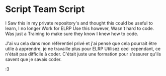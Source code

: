 # Script Team Script

I Saw this in my private repository's and thought this could be useful to learn, I no longer Work for ELRP
Use this however, Wasn't hard to code. Was just a Training to make sure they know I knew how to code.

J'ai vu cela dans mon référentiel privé et j'ai pensé que cela pourrait être utile à apprendre, je ne travaille plus pour ELRP
Utilisez ceci cependant, ce n'était pas difficile à coder. C'était juste une formation pour s'assurer qu'ils savent que je savais coder.

:3
